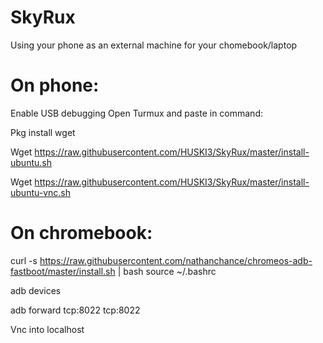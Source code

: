 # SkyRux
Using your phone as an external machine for your chomebook/laptop


# On phone:
Enable USB debugging
Open Turmux and paste in command:

Pkg install wget

Wget https://raw.githubusercontent.com/HUSKI3/SkyRux/master/install-ubuntu.sh

Wget https://raw.githubusercontent.com/HUSKI3/SkyRux/master/install-ubuntu-vnc.sh

# On chromebook:
curl -s https://raw.githubusercontent.com/nathanchance/chromeos-adb-fastboot/master/install.sh | bash
source ~/.bashrc

adb devices

adb forward tcp:8022 tcp:8022

Vnc into localhost
